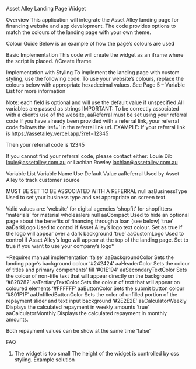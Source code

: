 
Asset Alley Landing Page Widget



Overview
This application will integrate the Asset Alley landing page for financing website and app development. The code provides options to match the colours of the landing page with your own theme.

Colour Guide
Below is an example of how the page’s colours are used
  


Basic Implementation
This code will create the widget as an iframe where the script is placed.
//Create iframe
<script type="text/javascript" src="http://assetalley.vercel.app/embed.js"></script>



Implementation with Styling
To implement the landing page with custom styling, use the following code. To use your website’s colours, replace the colours below with appropriate hexadecimal values. See Page 5 – Variable List for more information
<!--Style landing page  -->
<script>
        window.assetAlleyConfig = {
            styles: {
	//CSS Styles
            },
           aaReferral : 'YOUR_CODE', 
           aaCompact: 'true',
           aaBusinessType: ‘website’
           aaDarkLogo: 'true',
           aaCustomLogo: 'false',
           aaBackgroundColor: '#242424',
           aaHeaderColor: '#01E194',
           aaSecondaryTextColor: '#828282',
           aaTertiaryTextColor: '#FFFFFF',
           aaButtonColor: '#801f1f',
           aaUnfilledBarColor: '#2E2E2E',
           aaCalculatorWeekly: 'true',
           aaCalculatorMonthly: 'true'
        }
    </script>

<!--Create iframe -->
<script type="text/javascript" src="http://assetalley.vercel.app/embed.js"></script>

Note: each field is optional and will use the default value if unspecified
All variables are passed as strings
IMPORTANT: To be correctly associated with a client’s use of the website, aaReferral must be set using your referral code
If you have already been provided with a referral link, your referral code follows the ‘ref=’ in the referral link url.
EXAMPLE: 
If your referral link is
https://assetalley.vercel.app/?ref=12345

Then your referral code is 12345

If you cannot find your referral code, please contact either:
Louie Dib louie@assetalley.com.au or
Lachlan Rowley lachlan@assetalley.com.au 




Variable List
Variable Name	Use	Default Value
aaReferral	Used by Asset Alley to track customer source

MUST BE SET TO BE ASSOCIATED WITH A REFERRAL	null
aaBusinessType	Used to set your business type and set appropriate on screen text.

Valid values are:
‘website’ for digital agencies
‘shopfit’ for shopfitters
‘materials’ for material wholesalers	null
aaCompact	Used to hide an optional page about the benefits of financing through a loan (see below)	‘true’
aaDarkLogo	Used to control if Asset Alley’s logo text colour. Set as true if the logo will appear over a dark background	‘true’
aaCustomLogo	Used to control if Asset Alley’s logo will appear at the top of the landing page.
Set to true if you want to use your company’s logo*

*Requires manual implementation	‘false’
aaBackgroundColor	Sets the landing page’s background colour	‘#242424’
aaHeaderColor	Sets the colour of titles and primary components’ fill	‘#01E194’
aaSecondaryTextColor	Sets the colour of non-title text that will appear directly on the background	‘#828282’
aaTertiaryTextColor	Sets the colour of text that will appear on coloured elements	‘#FFFFFF’
aaButtonColor	Sets the submit button colour	‘#801F1F’
aaUnfilledButtonColor	Sets the color of unfilled portion of the repayment slider and text input background	‘#2E2E2E’
aaCalculatorWeekly	Displays the calculated repayment in weekly amounts	‘true’
aaCalculatorMonthly	Displays the calculated repayment in monthly amounts.

Both repayment values can be show at the same time	‘false’




FAQ
1.	The widget is too small
The height of the widget is controlled by css styling.
Example solution 
<script>
    window.assetAlleyConfig = {
	styles: {
		height: ‘100vh’
	},
	…


2.	How do I use my own logo?
To use your own logo, set aaCustomLogo to ‘false’
You will need to insert your usual logo code above the widget <script>.

Example:
<div style="background-color:#242424; display: flex; 
                         justify-content: center;
                        align-items: center; width: 100%;">
        <img src="https://www.assetalley.com.au/wp-content/uploads/2024/05/icon.png" style="height: 10vh"/>
</div>  
<script>
    window.assetAlleyConfig = {
	… 
	aaCustomLogo: ‘true’
}
</script>
